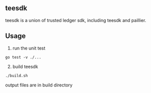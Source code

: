 ## teesdk 
teesdk is a union of trusted ledger sdk, including teesdk and paillier.

## Usage 

1. run the unit test  
```
go test -v ./...
```

2. build teesdk
```
./build.sh
```
output files are in build directory

